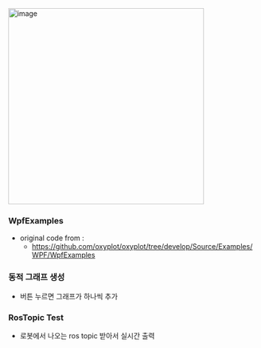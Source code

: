 <img width="393" alt="image" src="https://user-images.githubusercontent.com/55138258/214736293-db04e972-7dd1-4e08-b1d5-3aa29e94ab20.png">

### WpfExamples
* original code from :
  - https://github.com/oxyplot/oxyplot/tree/develop/Source/Examples/WPF/WpfExamples

### 동적 그래프 생성
* 버튼 누르면 그래프가 하나씩 추가

### RosTopic Test
* 로봇에서 나오는 ros topic 받아서 실시간 출력
